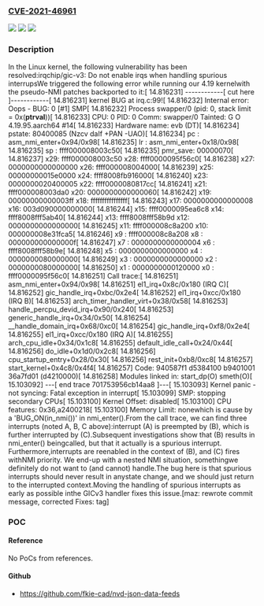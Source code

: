 ### [CVE-2021-46961](https://cve.mitre.org/cgi-bin/cvename.cgi?name=CVE-2021-46961)
![](https://img.shields.io/static/v1?label=Product&message=Linux&color=blue)
![](https://img.shields.io/static/v1?label=Version&message=3f1f3234bc2d%3C%20e7ea8e46e3b7%20&color=brighgreen)
![](https://img.shields.io/static/v1?label=Vulnerability&message=n%2Fa&color=brighgreen)

### Description

In the Linux kernel, the following vulnerability has been resolved:irqchip/gic-v3: Do not enable irqs when handling spurious interrupsWe triggered the following error while running our 4.19 kernelwith the pseudo-NMI patches backported to it:[   14.816231] ------------[ cut here ]------------[   14.816231] kernel BUG at irq.c:99![   14.816232] Internal error: Oops - BUG: 0 [#1] SMP[   14.816232] Process swapper/0 (pid: 0, stack limit = 0x(____ptrval____))[   14.816233] CPU: 0 PID: 0 Comm: swapper/0 Tainted: G           O      4.19.95.aarch64 #14[   14.816233] Hardware name: evb (DT)[   14.816234] pstate: 80400085 (Nzcv daIf +PAN -UAO)[   14.816234] pc : asm_nmi_enter+0x94/0x98[   14.816235] lr : asm_nmi_enter+0x18/0x98[   14.816235] sp : ffff000008003c50[   14.816235] pmr_save: 00000070[   14.816237] x29: ffff000008003c50 x28: ffff0000095f56c0[   14.816238] x27: 0000000000000000 x26: ffff000008004000[   14.816239] x25: 00000000015e0000 x24: ffff8008fb916000[   14.816240] x23: 0000000020400005 x22: ffff0000080817cc[   14.816241] x21: ffff000008003da0 x20: 0000000000000060[   14.816242] x19: 00000000000003ff x18: ffffffffffffffff[   14.816243] x17: 0000000000000008 x16: 003d090000000000[   14.816244] x15: ffff0000095ea6c8 x14: ffff8008fff5ab40[   14.816244] x13: ffff8008fff58b9d x12: 0000000000000000[   14.816245] x11: ffff000008c8a200 x10: 000000008e31fca5[   14.816246] x9 : ffff000008c8a208 x8 : 000000000000000f[   14.816247] x7 : 0000000000000004 x6 : ffff8008fff58b9e[   14.816248] x5 : 0000000000000000 x4 : 0000000080000000[   14.816249] x3 : 0000000000000000 x2 : 0000000080000000[   14.816250] x1 : 0000000000120000 x0 : ffff0000095f56c0[   14.816251] Call trace:[   14.816251]  asm_nmi_enter+0x94/0x98[   14.816251]  el1_irq+0x8c/0x180                    (IRQ C)[   14.816252]  gic_handle_irq+0xbc/0x2e4[   14.816252]  el1_irq+0xcc/0x180                    (IRQ B)[   14.816253]  arch_timer_handler_virt+0x38/0x58[   14.816253]  handle_percpu_devid_irq+0x90/0x240[   14.816253]  generic_handle_irq+0x34/0x50[   14.816254]  __handle_domain_irq+0x68/0xc0[   14.816254]  gic_handle_irq+0xf8/0x2e4[   14.816255]  el1_irq+0xcc/0x180                    (IRQ A)[   14.816255]  arch_cpu_idle+0x34/0x1c8[   14.816255]  default_idle_call+0x24/0x44[   14.816256]  do_idle+0x1d0/0x2c8[   14.816256]  cpu_startup_entry+0x28/0x30[   14.816256]  rest_init+0xb8/0xc8[   14.816257]  start_kernel+0x4c8/0x4f4[   14.816257] Code: 940587f1 d5384100 b9401001 36a7fd01 (d4210000)[   14.816258] Modules linked in: start_dp(O) smeth(O)[   15.103092] ---[ end trace 701753956cb14aa8 ]---[   15.103093] Kernel panic - not syncing: Fatal exception in interrupt[   15.103099] SMP: stopping secondary CPUs[   15.103100] Kernel Offset: disabled[   15.103100] CPU features: 0x36,a2400218[   15.103100] Memory Limit: nonewhich is cause by a 'BUG_ON(in_nmi())' in nmi_enter().From the call trace, we can find three interrupts (noted A, B, C above):interrupt (A) is preempted by (B), which is further interrupted by (C).Subsequent investigations show that (B) results in nmi_enter() beingcalled, but that it actually is a spurious interrupt. Furthermore,interrupts are reenabled in the context of (B), and (C) fires withNMI priority. We end-up with a nested NMI situation, somethingwe definitely do not want to (and cannot) handle.The bug here is that spurious interrupts should never result in anystate change, and we should just return to the interrupted context.Moving the handling of spurious interrupts as early as possible inthe GICv3 handler fixes this issue.[maz: rewrote commit message, corrected Fixes: tag]

### POC

#### Reference
No PoCs from references.

#### Github
- https://github.com/fkie-cad/nvd-json-data-feeds


